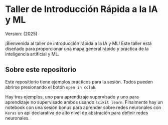 # Taller de Introducción Rápida a la IA y ML 

Version: (2025)

¡Bienvenida al taller de introducción rápida a la IA y ML! Este taller está diseñado para proporcionar una mapa general rápido y práctica de la inteligencia artificial y ML.

## Sobre este repositorio
Este repositiorio tiene ejemplos prácticos para la sesión. Todos pueden abrirse presionando el botón `open in colab`.

Hay tres ejemplos, uno para aprendizaje supervisado y uno para aprendizaje no supervisado ambos usando `scikit learn`. Finalmente hay un notebook con una sesión bonus para aprender sobre redes neuronales con `Keras` un api declarativa de alto nivel de abstración para definir redes neuronales.
